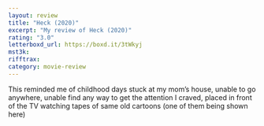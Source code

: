 ```yaml
---
layout: review
title: "Heck (2020)"
excerpt: "My review of Heck (2020)"
rating: "3.0"
letterboxd_url: https://boxd.it/3tWkyj
mst3k:
rifftrax:
category: movie-review
---
```


This reminded me of childhood days stuck at my mom’s house, unable to go anywhere, unable find any way to get the attention I craved, placed in front of the TV watching tapes of same old cartoons (one of them being shown here)
